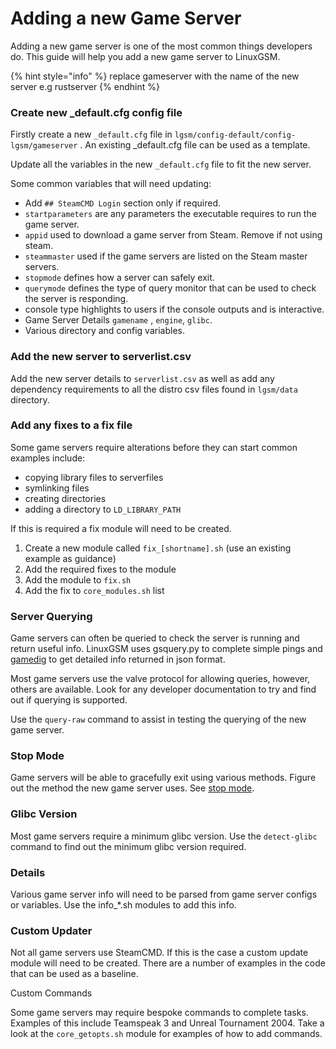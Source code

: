# Adding a new Game Server

Adding a new game server is one of the most common things developers do. This guide will help you add a new game server to LinuxGSM.

{% hint style="info" %}
replace gameserver with the name of the new server e.g rustserver
{% endhint %}

### Create new \_default.cfg config file

Firstly create a new `_default.cfg` file in `lgsm/config-default/config-lgsm/gameserver` . An existing \_default.cfg file can be used as a template.

Update all the variables in the new `_default.cfg` file to fit the new server.

Some common variables that will need updating:

* Add `## SteamCMD Login` section only if required.
* `startparameters` are any parameters the executable requires to run the game server.
* `appid`  used to download a game server from Steam. Remove if not using steam.
* `steammaster` used if the game servers are listed on the Steam master servers.
* `stopmode` defines how a server can safely exit.
* `querymode` defines the type of query monitor that can be used to check the server is responding.
* console type highlights to users if the console outputs and is interactive.
* Game Server Details `gamename` , `engine`, `glibc`.
* Various directory and config variables.

### Add the new server to serverlist.csv

Add the new server details to `serverlist.csv` as well as add any dependency requirements to all the distro csv files found in `lgsm/data` directory.

### Add any fixes to a fix file

Some game servers require alterations before they can start common examples include:

* copying library files to serverfiles
* symlinking files
* creating directories
* adding a directory to `LD_LIBRARY_PATH`

If this is required a fix module will need to be created.

1. Create a new module called `fix_[shortname].sh` (use an existing example as guidance)
2. Add the required fixes to the module
3. Add the module to `fix.sh`
4. Add the fix to `core_modules.sh` list

### Server Querying

Game servers can often be queried to check the server is running and return useful info. LinuxGSM uses gsquery.py to complete simple pings and [gamedig](https://github.com/gamedig/node-gamedig) to get detailed info returned in json format.&#x20;

Most game servers use the valve protocol for allowing queries, however, others are available. Look for any developer documentation to try and find out if querying is supported.&#x20;

Use the `query-raw` command to assist in testing the querying of the new game server.&#x20;

### Stop Mode

Game servers will be able to gracefully exit using various methods. Figure out the method the new game server uses. See [stop mode](https://docs.linuxgsm.com/features/stop-mode).

### Glibc Version

Most game servers require a minimum glibc version. Use the `detect-glibc` command to find out the minimum glibc version required.

### Details

Various game server info will need to be parsed from game server configs or variables. Use the info\_\*.sh modules to add this info.&#x20;

### Custom Updater

Not all game servers use SteamCMD. If this is the case a custom update module will need to be created. There are a number of examples in the code that can be used as a baseline.

Custom Commands

Some game servers may require bespoke commands to complete tasks. Examples of this include Teamspeak 3 and Unreal Tournament 2004. Take a look at the `core_getopts.sh` module for examples of how to add commands.

